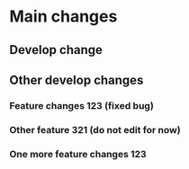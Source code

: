# Main changes

## Develop change
## Other develop changes

### Feature changes 123 (fixed bug)

### Other feature 321 (do not edit for now)

### One more feature changes 123
